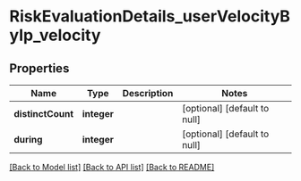 # RiskEvaluationDetails_userVelocityByIp_velocity

## Properties
Name | Type | Description | Notes
------------ | ------------- | ------------- | -------------
**distinctCount** | **integer** |  | [optional] [default to null]
**during** | **integer** |  | [optional] [default to null]

[[Back to Model list]](../README.md#documentation-for-models) [[Back to API list]](../README.md#documentation-for-api-endpoints) [[Back to README]](../README.md)


